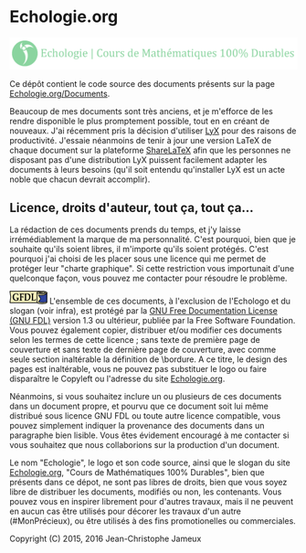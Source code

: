 # Echologie.org

![Slogan](https://github.com/Echologie/Echologie.org/raw/master/Media/Slogan.gif)

Ce dépôt contient le code source des documents présents sur la page [Echologie.org/Documents](http://Echologie.org/Documents).

Beaucoup de mes documents sont très anciens, et je m'efforce de les rendre disponible le plus promptement possible, tout en en créant de nouveaux. J'ai récemment pris la décision d'utiliser [LyX](www.lyx.org) pour des raisons de productivité. J'essaie néanmoins de tenir à jour une version LaTeX de chaque document sur la plateforme [ShareLaTeX](https://fr.sharelatex.com/project/58024c7f05ce96966cde4697) afin que les personnes ne disposant pas d'une distribution LyX puissent facilement adapter les documents à leurs besoins (qu'il soit entendu qu'installer LyX est un acte noble que chacun devrait accomplir).

## Licence, droits d'auteur, tout ça, tout ça...

La rédaction de ces documents prends du temps, et j'y laisse irrémédiablement la marque de ma personnalité. C'est pourquoi, bien que je souhaite qu'ils soient libres, il m'importe qu'ils soient protégés. C'est pourquoi j'ai choisi de les placer sous une licence qui me permet de protéger leur "charte graphique". Si cette restriction vous importunait d'une quelconque façon, vous pouvez me contacter pour résoudre le problème.

![Logo GFDL](https://github.com/Echologie/Echologie.org/raw/master/Media/gfdl-logo-tiny.png) L'ensemble de ces documents, à l'exclusion de l'Echologo et du slogan (voir infra), est protégé par la [GNU Free Documentation License (GNU FDL)](http://www.gnu.org/licenses/fdl.html) version 1.3 ou ultérieur, publiée par la Free Software Foundation. Vous pouvez également copier, distribuer et/ou modifier ces documents selon les termes de cette licence ; sans texte de première page de couverture et sans texte de dernière page de couverture, avec comme seule section inaltérable la définition de \bordure. A ce titre, le design des pages est inaltérable, vous ne pouvez pas substituer le logo ou faire disparaître le Copyleft ou l'adresse du site [Echologie.org](http://Echologie.org).

Néanmoins, si vous souhaitez inclure un ou plusieurs de ces documents dans un document propre, et pourvu que ce document soit lui même distribué sous licence GNU FDL ou toute autre licence compatible, vous pouvez simplement indiquer la provenance des documents dans un paragraphe bien lisible. Vous êtes évidement encouragé à me contacter si vous souhaitez que nous collaborions sur la production d'un document.

Le nom "Echologie", le logo et son code source, ainsi que le slogan du site [Echologie.org](http://Echologie.org), "Cours de Mathématiques 100% Durables", bien que présents dans ce dépot, ne sont pas libres de droits, bien que vous soyez libre de distribuer les documents, modifiés ou non, les contenants. Vous pouvez vous en inspirer librement pour d'autres travaux, mais il ne peuvent en aucun cas être utilisés pour décorer les travaux d'un autre (#MonPrécieux), ou être utilisés à des fins promotionelles ou commerciales.

Copyright (C) 2015, 2016
Jean-Christophe Jameux
